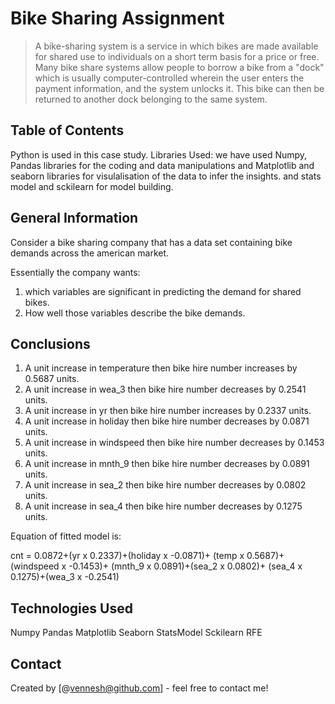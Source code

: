 # Bike Sharing Assignment
> A bike-sharing system is a service in which bikes are made available for shared use to individuals on a short term basis for a price or free. 
  Many bike share systems allow people to borrow a bike from a "dock" which is usually computer-controlled wherein the user enters the payment information, 
  and the system unlocks it. This bike can then be returned to another dock belonging to the same system.

## Table of Contents

Python is used in this case study.
Libraries Used: we have used Numpy, Pandas libraries for the coding and data manipulations and Matplotlib and seaborn libraries for visulalisation of the data to infer the insights.
and stats model and sckilearn for model building.


## General Information
Consider a bike sharing company that has a data set containing bike demands across the american market.

 Essentially the company wants:

   1. which variables are significant in predicting the demand for shared bikes.
   2. How well those variables describe the bike demands.


## Conclusions
  1. A unit increase in temperature then bike hire number increases by 0.5687 units.
  2. A unit increase in wea_3 then bike hire number decreases by 0.2541 units.
  3. A unit increase in yr then bike hire number increases by 0.2337 units.
  4. A unit increase in holiday then bike hire number decreases by 0.0871 units.
  5. A unit increase in windspeed then bike hire number decreases by 0.1453 units.
  6. A unit increase in mnth_9 then bike hire number decreases by 0.0891 units.
  7. A unit increase in sea_2 then bike hire number decreases by 0.0802 units.
  8. A unit increase in sea_4 then bike hire number decreases by 0.1275 units.
  
  Equation of fitted model is:
  
  cnt = 0.0872+(yr x 0.2337)+(holiday x -0.0871)+ (temp x 0.5687)+(windspeed x -0.1453)+ (mnth_9 x 0.0891)+(sea_2 x 0.0802)+ (sea_4 x 0.1275)+(wea_3 x -0.2541)


## Technologies Used
Numpy
Pandas
Matplotlib
Seaborn
StatsModel
Sckilearn
RFE


## Contact
Created by [@vennesh@github.com] - feel free to contact me!


